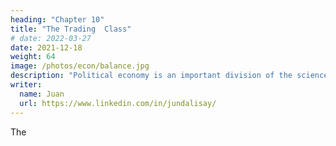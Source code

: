 ```yaml
---
heading: "Chapter 10"
title: "The Trading  Class"
# date: 2022-03-27
date: 2021-12-18
weight: 64
image: /photos/econ/balance.jpg
description: "Political economy is an important division of the science of government. The object of government is the happiness of men, united in society"
writer:
  name: Juan
  url: https://www.linkedin.com/in/jundalisay/
---
```



The 